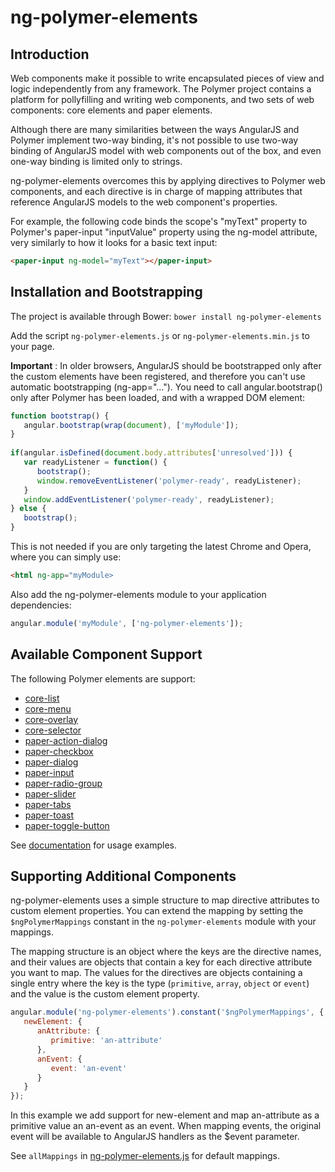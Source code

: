 # ng-polymer-elements

## Introduction

Web components make it possible to write encapsulated pieces of view and logic independently from any framework. The Polymer project contains a platform for pollyfilling and writing web components, and two sets of web components: core elements and paper elements.

Although there are many similarities between the ways AngularJS and Polymer implement two-way binding, it's not possible to use two-way binding of AngularJS model with web components out of the box, and even one-way binding is limited only to strings.

ng-polymer-elements overcomes this by applying directives to Polymer web components, and each directive is in charge of mapping attributes that reference AngularJS models to the web component's properties.

For example, the following code binds the scope's "myText" property to Polymer's paper-input "inputValue" property using the ng-model attribute, very similarly to how it looks for a basic text input:

```html
<paper-input ng-model="myText"></paper-input>
```

## Installation and Bootstrapping

The project is available through Bower: `bower install ng-polymer-elements`

Add the script `ng-polymer-elements.js` or `ng-polymer-elements.min.js` to your page.

**Important** : In older browsers, AngularJS should be bootstrapped only after the custom elements have been registered, and therefore you can't use automatic bootstrapping (ng-app="..."). You need to call angular.bootstrap() only after Polymer has been loaded, and with a wrapped DOM element:

```javascript
function bootstrap() {
   angular.bootstrap(wrap(document), ['myModule']);
}
        
if(angular.isDefined(document.body.attributes['unresolved'])) {
   var readyListener = function() {
      bootstrap();
      window.removeEventListener('polymer-ready', readyListener);
   }
   window.addEventListener('polymer-ready', readyListener);
} else {
   bootstrap();
}
```

This is not needed if you are only targeting the latest Chrome and Opera, where you can simply use:

```html
<html ng-app="myModule>
```

Also add the ng-polymer-elements module to your application dependencies:

```javascript
angular.module('myModule', ['ng-polymer-elements']);
```

## Available Component Support

The following Polymer elements are support:

- [core-list](http://www.polymer-project.org/docs/elements/core-elements.html#core-list)
- [core-menu](http://www.polymer-project.org/docs/elements/core-elements.html#core-menu)
- [core-overlay](http://www.polymer-project.org/docs/elements/core-elements.html#core-overlay)
- [core-selector](http://www.polymer-project.org/docs/elements/core-elements.html#core-selector)
- [paper-action-dialog](http://www.polymer-project.org/docs/elements/paper-elements.html#paper-action-dialog)
- [paper-checkbox](http://www.polymer-project.org/docs/elements/paper-elements.html#paper-checkbox)
- [paper-dialog](http://www.polymer-project.org/docs/elements/paper-elements.html#paper-dialog)
- [paper-input](http://www.polymer-project.org/docs/elements/paper-elements.html#paper-input)
- [paper-radio-group](http://www.polymer-project.org/docs/elements/paper-elements.html#paper-radio-group)
- [paper-slider](http://www.polymer-project.org/docs/elements/paper-elements.html#paper-slider)
- [paper-tabs](http://www.polymer-project.org/docs/elements/paper-elements.html#paper-tabs)
- [paper-toast](http://www.polymer-project.org/docs/elements/paper-elements.html#paper-toast)
- [paper-toggle-button](http://www.polymer-project.org/docs/elements/paper-elements.html#paper-toggle-button)

See [documentation](http://gabiaxel.github.io/ng-polymer-elements/) for usage examples.

## Supporting Additional Components

ng-polymer-elements uses a simple structure to map directive attributes to custom element properties. You can extend the mapping by setting the `$ngPolymerMappings` constant in the `ng-polymer-elements` module with your mappings.

The mapping structure is an object where the keys are the directive names, and their values are objects that contain a key for each directive attribute you want to map. The values for the directives are objects containing a single entry where the key is the type (`primitive`, `array`, `object` or `event`) and the value is the custom element property.

```javascript
angular.module('ng-polymer-elements').constant('$ngPolymerMappings', {
   newElement: {
      anAttribute: {
         primitive: 'an-attribute'
      },
      anEvent: {
         event: 'an-event'
      }
   }
});
```

In this example we add support for new-element and map an-attribute as a primitive value an an-event as an event. When mapping events, the original event will be available to AngularJS handlers as the $event parameter.

See `allMappings` in [ng-polymer-elements.js](https://github.com/GabiAxel/ng-polymer-elements/blob/master/ng-polymer-elements.js) for default mappings.
